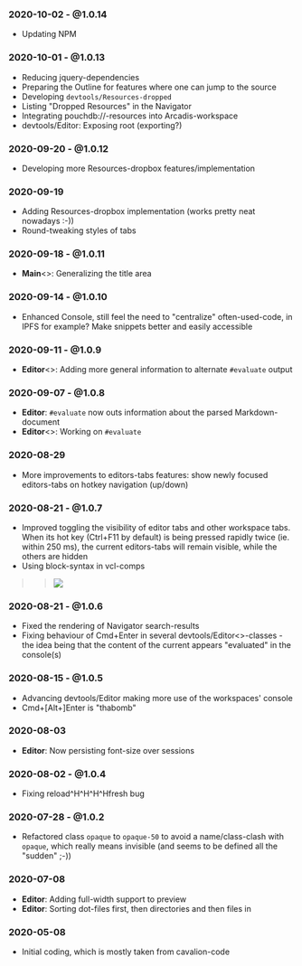### 2020-10-02 - @1.0.14
* Updating NPM

### 2020-10-01 - @1.0.13
* Reducing jquery-dependencies
* Preparing the Outline for features where one can jump to the source
* Developing `devtools/Resources-dropped`
* Listing "Dropped Resources" in the Navigator
* Integrating pouchdb://-resources into Arcadis-workspace
* devtools/Editor<blocks>: Exposing root (exporting?)

### 2020-09-20 - @1.0.12
- Developing more Resources-dropbox features/implementation

### 2020-09-19
- Adding Resources-dropbox implementation (works pretty neat nowadays :-))
- Round-tweaking styles of tabs

### 2020-09-18 - @1.0.11
- **Main**<>: Generalizing the title area

### 2020-09-14 - @1.0.10
- Enhanced Console, still feel the need to "centralize" often-used-code, in IPFS for example? Make snippets better and easily accessible

### 2020-09-11 - @1.0.9
- **Editor**<>: Adding more general information to alternate `#evaluate` output

### 2020-09-07 - @1.0.8
- **Editor<md>**: `#evaluate` now outs information about the parsed Markdown-document
- **Editor**<>: Working on `#evaluate`

### 2020-08-29
* More improvements to editors-tabs features: show newly focused editors-tabs on hotkey navigation (up/down) 

### 2020-08-21 - @1.0.7
- Improved toggling the visibility of editor tabs and other  workspace tabs. When its hot key (Ctrl+F11 by default) is being pressed rapidly twice (ie. within 250 ms), the current editors-tabs will remain visible, while the others are hidden
- Using block-syntax in vcl-comps

>> ![](https://user-images.githubusercontent.com/686773/91371009-8a25ba00-e7d5-11ea-9a54-78eecce43f8e.png?2x)

### 2020-08-21 - @1.0.6
- Fixed the rendering of Navigator search-results
- Fixing behaviour of Cmd+Enter in several devtools/Editor<>-classes - the idea being that the content of the current appears "evaluated" in the console(s)

### 2020-08-15 - @1.0.5
- Advancing devtools/Editor making more use of the workspaces' console
- Cmd+[Alt+]Enter is "thabomb"

### 2020-08-03
* **Editor**: Now persisting font-size over sessions

### 2020-08-02 - @1.0.4
* Fixing reload^H^H^H^Hfresh bug

### 2020-07-28 - @1.0.2
* Refactored class `opaque` to `opaque-50` to avoid a name/class-clash with `opaque`, which really means invisible (and seems to be defined all the "sudden" ;-))

### 2020-07-08
* **Editor<blocks>**: Adding full-width support to preview
* **Editor<folder>**: Sorting dot-files first, then directories and then files in

### 2020-05-08
* Initial coding, which is mostly taken from cavalion-code
